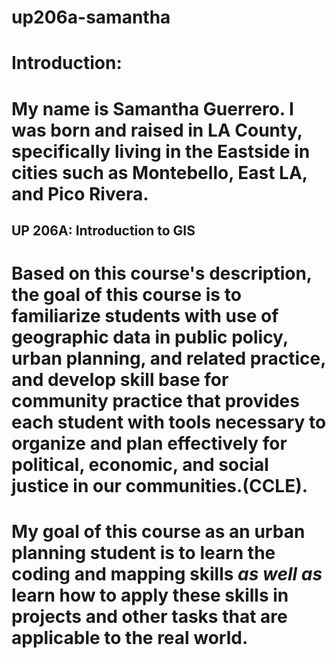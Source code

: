 # up206a-samantha
# <h1> Introduction: 
# My name is Samantha Guerrero. I was born and raised in LA County, specifically living in the Eastside in cities such as Montebello, East LA, and Pico Rivera. 
## <h2> UP 206A: Introduction to GIS
  
# Based on this course's description, the goal of this course is to familiarize students with use of geographic data in public policy, urban planning, and related practice, and develop skill base for community practice that provides each student with tools necessary to organize and plan effectively for political, economic, and social justice in our communities.(CCLE). 
# My goal of this course as an urban planning student is to learn the coding and mapping skills *as well as* learn how to apply these skills in projects and other tasks that are applicable to the real world. 
